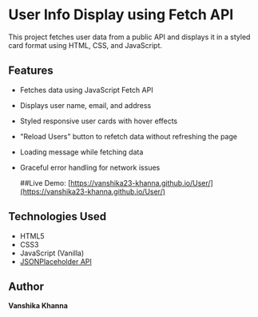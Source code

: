 # User Info Display using Fetch API

This project fetches user data from a public API and displays it in a styled card format using HTML, CSS, and JavaScript.

## Features

- Fetches data using JavaScript Fetch API
- Displays user name, email, and address
- Styled responsive user cards with hover effects
- "Reload Users" button to refetch data without refreshing the page
- Loading message while fetching data
- Graceful error handling for network issues

  ##Live Demo:
   [https://vanshika23-khanna.github.io/User/](https://vanshika23-khanna.github.io/User/)

## Technologies Used

- HTML5
- CSS3
- JavaScript (Vanilla)
- [JSONPlaceholder API](https://jsonplaceholder.typicode.com/users)

## Author

**Vanshika Khanna**  

